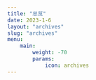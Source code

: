 ```yaml
---
title: "总览"
date: 2023-1-6
layout: "archives"
slug: "archives"
menu:
    main:
        weight: -70
        params: 
            icon: archives
---
```

